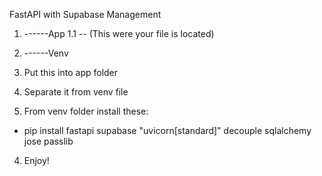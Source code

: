 FastAPI with Supabase Management

1. ------App
      1.1 -- (This were your file is located)
2. ------Venv

1. Put this into app folder
2. Separate it from venv file
3. From venv folder install these:
- pip install fastapi supabase "uvicorn[standard]" decouple sqlalchemy jose passlib
4. Enjoy!
